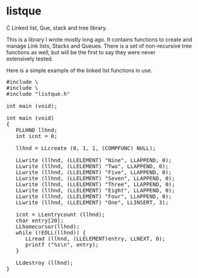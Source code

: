 # listque

C Linked list, Que, stack and tree library. 

This is a library I wrote mostly long ago. It contains functions to create and manage Link lists, Stacks and Queues. 
There is a set of non-recursive tree functions as well, but will be the first to say they were never extensively tested.

Here is a simple example of the linked list functions in use.  

<pre>
#include \<stdlib.h\>
#include \<stdio.h\>
#include "listque.h"

int main (void);

int main (void)
{
   PLLHND llhnd;
   int icnt = 0;

   llhnd = LLcreate (0, 1, 1, (COMPFUNC) NULL);

   LLwrite (llhnd, (LLELEMENT) "Nine", LLAPPEND, 0);
   LLwrite (llhnd, (LLELEMENT) "Two", LLAPPEND, 0);
   LLwrite (llhnd, (LLELEMENT) "Five", LLAPPEND, 0);
   LLwrite (llhnd, (LLELEMENT) "Seven", LLAPPEND, 0);
   LLwrite (llhnd, (LLELEMENT) "Three", LLAPPEND, 0);
   LLwrite (llhnd, (LLELEMENT) "Eight", LLAPPEND, 0);
   LLwrite (llhnd, (LLELEMENT) "Four", LLAPPEND, 0);
   LLwrite (llhnd, (LLELEMENT) "One", LLINSERT, 3);

   icnt = LLentrycount (llhnd);
   char entry[20];
   LLhomecursor(llhnd);
   while (!EOLL(llhnd)) {
      LLread (llhnd, (LLELEMENT)entry, LLNEXT, 0);
      printf ("%s\n", entry);
   }

   LLdestroy (llhnd);
}
</pre>
